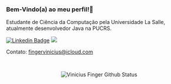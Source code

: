 ### Bem-Vindo(a) ao meu perfil!👋
Estudante de Ciência da Computação pela Universidade La Salle, atualmente desenvolvedor Java na PUCRS.

[![Linkedin Badge](https://img.shields.io/badge/-LinkedIn-blue?style=flat-square&logo=Linkedin&logoColor=purple&link=https://www.linkedin.com/in/jrmarcelo/)](https://www.linkedin.com/in/viniciusfinger/)
![](https://img.shields.io/github/followers/viniciusfinger?label=Siga%21&style=social)

Contato: fingervinicius@icloud.com

<br>
  <p align="center">
    <img align="center" src="https://github-readme-stats.vercel.app/api?username=viniciusfinger&show_icons=true&theme=synthwave" alt="Vinicius Finger Github Status" />
  </p>
</details>
